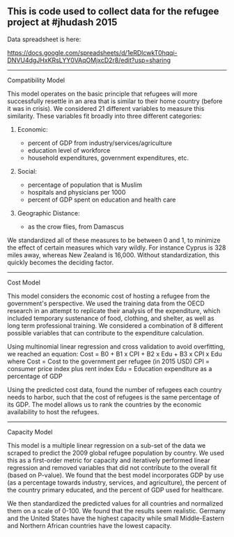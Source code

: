 This is code used to collect data for the refugee project at #jhudash 2015
------------------------------

Data spreadsheet is here: 

https://docs.google.com/spreadsheets/d/1eRDlcwkT0hqqi-DNVU4dgJHxKRsLYY0VAqOMjxcD2r8/edit?usp=sharing

----
Compatibility Model

This model operates on the basic principle that refugees will more successfully resettle in an area that is similar to their home country (before it was in crisis).  We considered 21 different variables to measure this similarity.  These variables fit broadly into three different categories:

1) Economic:
    - percent of GDP from industry/services/agriculture
    - education level of workforce
    - household expenditures, government expenditures, etc.

2) Social:
    - percentage of population that is Muslim
    - hospitals and physicians per 1000
    - percent of GDP spent on education and health care
    
3) Geographic Distance:
    - as the crow flies, from Damascus

We standardized all of these measures to be between 0 and 1, to minimize the effect of certain measures which vary wildly.  For instance Cyprus is 328 miles away, whereas New Zealand is 16,000.  Without standardization, this quickly becomes the deciding factor.

----
Cost Model

This model considers the economic cost of hosting a refugee from the government's perspective. We used the training data from the OECD research in an attempt to replicate their analysis of the expenditure, which included temporary sustenance of food, clothing, and shelter, as well as long term professional training. We considered a combination of 8 different possible variables that can contribute to the expenditure calculation. 

Using multinomial linear regression and cross validation to avoid overfitting, we reached an equation:
Cost = B0 + B1 x CPI + B2 x Edu + B3 x CPI x Edu
where
    Cost = Cost to the government per refugee (in 2015 USD) 
	CPI = consumer price index plus rent index
	Edu = Education expenditure as a percentage of GDP

Using the predicted cost data, found the number of refugees each country needs to harbor, such that the cost of refugees is the same percentage of its GDP.
The model allows us to rank the countries by the economic availability to host the refugees.


----
Capacity Model

This model is a multiple linear regression on a sub-set of the data we scraped to predict the 2009 global refugee population by country.  We used this as a first-order metric for capacity and iteratively performed linear regression and removed variables that did not contribute to the overall fit (based on P-value).  We found that the best model incorporates GDP by use (as a percentage towards industry, services, and agriculture), the percent of the country primary educated, and the percent of GDP used for healthcare.

We then standardized the predicted values for all countries and normalized them on a scale of 0-100.  We found that the results seem realistic.  Germany and the United States have the highest capacity while small Middle-Eastern and Northern African countries have the lowest capacity.


    
